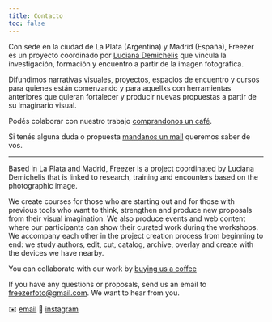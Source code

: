 ```yaml
---
title: Contacto
toc: false
---
```


Con sede en la ciudad de La Plata (Argentina) y Madrid (España), Freezer es un proyecto coordinado por [Luciana Demichelis](https://www.instagram.com/demichelisluciana) que vincula la investigación, formación y encuentro a partir de la imagen fotográfica.

Difundimos narrativas visuales, proyectos, espacios de encuentro y cursos para quienes están comenzando y para aquellxs con herramientas anteriores que quieran fortalecer y producir nuevas propuestas a partir de su imaginario visual.

Podés colaborar con nuestro trabajo [comprandonos un café](https://cafecito.app/freezerfoto).

Si tenés alguna duda o propuesta [mandanos un mail](mailto:freezerfoto@gmail.com) queremos saber de vos.

***

Based in La Plata and Madrid, Freezer is a project coordinated by Luciana Demichelis that is linked to research, training and encounters based on the photographic image.

We create courses for those who are starting out and for those with previous tools who want to think, strengthen and produce new proposals from their visual imagination. We also produce events and web content where our participants can show their curated work during the workshops. We accompany each other in the project creation process from beginning to end: we study authors, edit, cut, catalog, archive, overlay and create with the devices we have nearby.

You can collaborate with our work by [buying us a coffee](https://cafecito.app/freezerfoto)

If you have any questions or proposals, send us an email to [freezerfoto@gmail.com](freezerfoto@gmail.com). We want to hear from you.

✉️ [email](mailto:freezerfoto@gmail.com)   📸 [instagram](https://www.instagram.com/freezer.foto)

